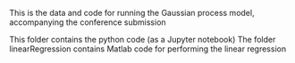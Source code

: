 This is the data and code for running the Gaussian process model, accompanying the conference submission

This folder contains the python code (as a Jupyter notebook)
The folder linearRegression contains Matlab code for performing the linear regression

